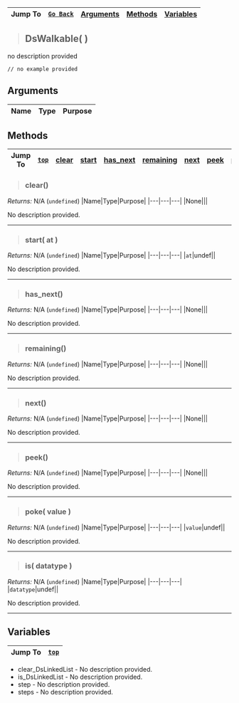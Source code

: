 |Jump To|[`Go Back`]()|[Arguments](#arguments)|[Methods](#methods)|[Variables](#variables)|
|---|---|---|---|---|
>## DsWalkable( )
no description provided
```GML
// no example provided
```
## Arguments
|Name|Type|Purpose|
|---|---|---|

## Methods
|Jump To|[`top`](#)|[clear](#clear)|[start](#start-at-)|[has_next](#has_next)|[remaining](#remaining)|[next](#next)|[peek](#peek)|[poke](#poke-value-)|[is](#is-datatype-)|
|---|---|---|---|---|---|---|---|---|---|
> ### clear()
*Returns:* N/A (`undefined`)
|Name|Type|Purpose|
|---|---|---|
|None|||

No description provided.
***
> ### start( at )
*Returns:* N/A (`undefined`)
|Name|Type|Purpose|
|---|---|---|
|`at`|undef||

No description provided.
***
> ### has_next()
*Returns:* N/A (`undefined`)
|Name|Type|Purpose|
|---|---|---|
|None|||

No description provided.
***
> ### remaining()
*Returns:* N/A (`undefined`)
|Name|Type|Purpose|
|---|---|---|
|None|||

No description provided.
***
> ### next()
*Returns:* N/A (`undefined`)
|Name|Type|Purpose|
|---|---|---|
|None|||

No description provided.
***
> ### peek()
*Returns:* N/A (`undefined`)
|Name|Type|Purpose|
|---|---|---|
|None|||

No description provided.
***
> ### poke( value )
*Returns:* N/A (`undefined`)
|Name|Type|Purpose|
|---|---|---|
|`value`|undef||

No description provided.
***
> ### is( datatype )
*Returns:* N/A (`undefined`)
|Name|Type|Purpose|
|---|---|---|
|`datatype`|undef||

No description provided.
***
## Variables
|Jump To|[`top`](#)|
|---|---|

* clear_DsLinkedList - No description provided.
* is_DsLinkedList - No description provided.
* step - No description provided.
* steps - No description provided.


